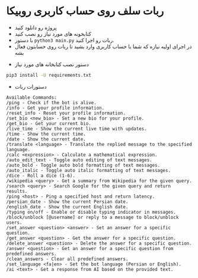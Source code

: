 # ربات سلف روی حساب کاربری روبیکا
- پروژه رو دانلود کنید
- کتابخونه های مورد نیاز رو نصب کنید
- با دستور `python3 main.py` ربات رو اجرا کنید.
- در اجرای اولیه نیازه که شما با حساب کاربری وارد بشید تا ربات روی حسابتون فعال بشه

* دستور نصب کتابخانه های مورد نیاز
```bash
pip3 install -U requirements.txt
```

- دستورات ربات
```
Available Commands:
/ping - Check if the bot is alive.
/info - Get your profile information.
/reset_info - Reset your profile information.
/set_bio <new_bio> - Set a new bio for your profile.
/get_bio - Get your current bio.
/live_time - Show the current live time with updates.
/time - Show the current time.
/date - Show the current date.
/translate <language> - Translate the replied message to the specified language.
/calc <expression> - Calculate a mathematical expression.
/auto_edit_text - Toggle auto editing of text messages.
/auto_bold - Toggle auto bold formatting of text messages.
/auto_italic - Toggle auto italic formatting of text messages.
/dice - Roll a dice (1-6).
/wikipedia <query> - Get a summary from Wikipedia for the given query.
/search <query> - Search Google for the given query and return results.
/ping <host> - Ping a specified host and return latency.
/persian_date - Show the current Persian date.
/english_date - Show the current English date.
/typing on/off - Enable or disable typing indicator in messages.
/block/unblock [@username] or reply to a message to block/unblock users.
/set_answer <question> <answer> - Set an answer for a specific question.
/get_answer <question> - Get the answer for a specific question.
/delete_answer <question> - Delete the answer for a specific question.
/answer <question> - Get an answer for a specific question from predefined answers.
/clean_answers - Clear all predefined answers.
/set_language <fa|en> - Set the bot language (Persian or English).
/ai <text> - Get a response from AI based on the provided text.
```
